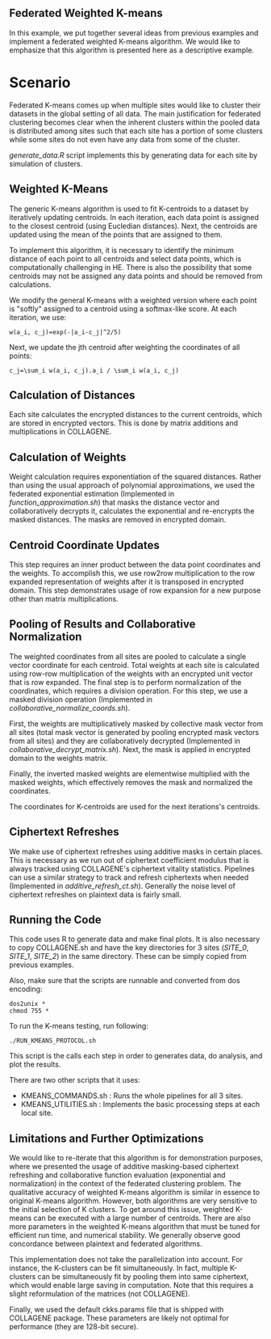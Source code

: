 ## Federated Weighted K-means

In this example, we put together several ideas from previous examples and implement a federated weighted K-means algorithm. We would like to emphasize that this algorithm is presented here as a descriptive example.

# Scenario
Federated K-means comes up when multiple sites would like to cluster their datasets in the global setting of all data. The main justification for federated clustering becomes clear when the inherent clusters within the pooled data is distributed among sites such that each site has a portion of some clusters while some sites do not even have any data from some of the cluster.

*generate_data.R* script implements this by generating data for each site by simulation of clusters.

## Weighted K-Means

The generic K-means algorithm is used to fit K-centroids to a dataset by iteratively updating centroids. In each iteration, each data point is assigned to the closest centroid (using Eucledian distances). Next, the centroids are updated using the mean of the points that are assigned to them.

To implement this algorithm, it is necessary to identify the minimum distance of each point to all centroids and select data points, which is computationally challenging in HE. There is also the possibility that some centroids may not be assigned any data points and should be removed from calculations. 

We modify the general K-means with a weighted version where each point is "softly" assigned to a centroid using a softmax-like score. At each iteration, we use:
```
w(a_i, c_j)=exp(-|a_i-c_j|^2/5)
```
Next, we update the jth centroid after weighting the coordinates of all points:
```
c_j=\sum_i w(a_i, c_j).a_i / \sum_i w(a_i, c_j)
```

## Calculation of Distances 
Each site calculates the encrypted distances to the current centroids, which are stored in encrypted vectors. This is done by matrix additions and multiplications in COLLAGENE.

## Calculation of Weights
Weight calculation requires exponentiation of the squared distances. Rather than using the usual approach of polynomial approximations, we used the federated exponential estimation (Implemented in *function_approximation.sh*) that masks the distance vector and collaboratively decrypts it, calculates the exponential and re-encrypts the masked distances. The masks are removed in encrypted domain.

## Centroid Coordinate Updates
This step requires an inner product between the data point coordinates and the weights. To accomplish this, we use row2row multiplication to the row expanded representation of weights after it is transposed in encrypted domain. This step demonstrates usage of row expansion for a new purpose other than matrix multiplications.

## Pooling of Results and Collaborative Normalization
The weighted coordinates from all sites are pooled to calculate a single vector coordinate for each centroid. Total weights at each site is calculated using row-row multiplication of the weights with an encrypted unit vector that is row expanded. The final step is to perform normalization of the coordinates, which requires a division operation. For this step, we use a masked division operation (Implemented in *collaborative_normalize_coords.sh*).

First, the weights are multiplicatively masked by collective mask vector from all sites (total mask vector is generated by pooling encrypted mask vectors from all sites) and they are collaboratively decrypted (Implemented in *collaborative_decrypt_matrix.sh*). Next, the mask is applied in encrypted domain to the weights matrix. 

Finally, the inverted masked weights are elementwise multiplied with the masked weights, which effectively removes the mask and normalized the coordinates.

The coordinates for K-centroids are used for the next iterations's centroids.

## Ciphertext Refreshes
We make use of ciphertext refreshes using additive masks in certain places. This is necessary as we run out of ciphertext coefficient modulus that is always tracked using COLLAGENE's ciphertext vitality statistics. Pipelines can use a similar strategy to track and refresh ciphertexts when needed (Implemented in *additive_refresh_ct.sh*). Generally the noise level of ciphertext refreshes on plaintext data is fairly small.

## Running the Code
This code uses R to generate data and make final plots. It is also necessary to copy COLLAGENE.sh and have the key directories for 3 sites (*SITE_0*, *SITE_1*, *SITE_2*) in the same directory. These can be simply copied from previous examples.

Also, make sure that the scripts are runnable and converted from dos encoding:
```
dos2unix *
chmod 755 *
```

To run the K-means testing, run following:
```
./RUN_KMEANS_PROTOCOL.sh
```

This script is the calls each step in order to generates data, do analysis, and plot the results.

There are two other scripts that it uses:
<ul>
<li> KMEANS_COMMANDS.sh : Runs the whole pipelines for all 3 sites. </li>
<li> KMEANS_UTILITIES.sh : Implements the basic processing steps at each local site. </li>
</ul>

## Limitations and Further Optimizations
We would like to re-iterate that this algorithm is for demonstration purposes, where we presented the usage of additive masking-based ciphertext refreshing and collaborative function evaluation (exponential and normalization) in the context of the federated clustering problem. The qualitative accuracy of weighted K-means algorithm is similar in essence to original K-means algorithm. However, both algorithms are very sensitive to the initial selection of K clusters. To get around this issue, weighted K-means can be executed with a large number of centroids. There are also more parameters in the weighted K-means algorithm that must be tuned for efficient run time, and numerical stability. We generally observe good concordance between plaintext and federated algorithms.

This implementation does not take the parallelization into account. For instance, the K-clusters can be fit simultaneously. In fact, multiple K-clusters can be simultaneously fit by pooling them into same ciphertext, which would enable large saving in computation. Note that this requires a slight reformulation of the matrices (not COLLAGENE).

Finally, we used the default ckks.params file that is shipped with COLLAGENE package. These parameters are likely not optimal for performance (they are 128-bit secure). 




